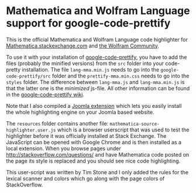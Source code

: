 # Mathematica and Wolfram Language support for google-code-prettify
 
This is the official Mathematica and Wolfram Language code highlighter for [Mathematica.stackexchange.com](http://mathematica.stackexchange.com/)
and [the Wolfram Community](http://community.wolfram.com).

To use it with your installation of [google-code-prettify](http://code.google.com/p/google-code-prettify/), you have to
add the files (probably the minified versions) from the `src` folder into your code-pretty installation. The file `lang-mma.min.js` needs to go into
the `google-code-prettify/src` folder and the `prettify-mma.min.css` needs to go into the `styles` folder.
The difference between `lang-mma.js` and `lang-mma.min.js` is that the latter one is the *minimized* js-file.
All other information can be found in the [google-code-prettify wiki](http://code.google.com/p/google-code-prettify/wiki/GettingStarted).

Note that I also compiled a [Joomla extension](https://github.com/halirutan/JPrettify) which lets you easily install the whole
highlighting engine on your Joomla based website.

The `resources` folder contains another file: `mathematica-source-highlighter.user.js` which is a browser userscript that was used
to test the highlighter before it was officially installed at Stack Exchange.
The JavaScript can be opened with Google Chrome and is then installed as a local extension.
When you browse pages under http://stackoverflow.com/questions/ and have Mathematica code posted
on the page its style is replaced and you should see nice code highlighting.

This user-script was written by Tim Stone and I only added the rules for the lexical scanner and
colors which go along with the page colors of StackOverflow.
